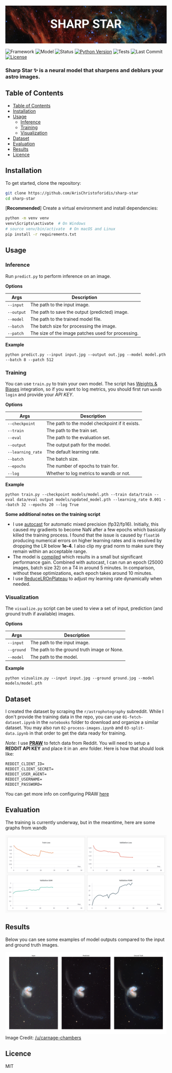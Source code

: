 ![](images/cover.png)

![Framework](https://img.shields.io/badge/framework-PyTorch-red)
![Model](https://img.shields.io/badge/model-UNet-blue)
![Status](https://img.shields.io/badge/status-training-informational)
[![Python Version](https://img.shields.io/badge/Python-%3E=3.10-blue.svg)](https://www.python.org/downloads/)
![Tests](https://github.com/ArisChristoforidis/sharp-star/actions/workflows/tests.yaml/badge.svg?style=social)
![Last Commit](https://img.shields.io/github/last-commit/ArisChristoforidis/sharp-star)
[![License](https://img.shields.io/badge/License-MIT-blue.svg)](LICENSE)

### Sharp Star ✨ is a neural model that sharpens and deblurs your astro images.

## Table of Contents

- [Table of Contents](#table-of-contents)
- [Installation](#installation)
- [Usage](#usage)
  - [Inference](#inference)
  - [Training](#training)
  - [Visualization](#visualization)
- [Dataset](#dataset)
- [Evaluation](#evaluation)
- [Results](#results)
- [Licence](#licence)

## Installation

To get started, clone the repository:

```bash
git clone https://github.com/ArisChristoforidis/sharp-star
cd sharp-star
```

[__Recommended__] Create a virtual environment and install dependencies:

```bash
python -m venv venv
venv\Scripts\activate  # On Windows
# source venv/bin/activate  # On macOS and Linux
pip install -r requirements.txt
```

## Usage

### Inference

Run `predict.py` to perform inference on an image.

__Options__


| Args | Description                                     |
|--------------|-------------------------------------------------|
| `--input`    | The path to the input image.                       |
| `--output`   | The path to save the output (predicted) image.      |
| `--model`    | The path to the trained model file.                 |
| `--batch`    | The batch size for processing the image.            |
| `--patch`    | The size of the image patches used for processing. |

__Example__

```
python predict.py --input input.jpg --output out.jpg --model model.pth --batch 8 --patch 512
```

### Training

You can use `train.py` to train your own model. The script has [Weights & Biases](wandb.ai) integration, so if you want to log metrics, you should first run `wandb login` and provide your _API KEY_.

__Options__

| Args    | Description                                             |
|------------------|------------------------------------------------|
| `--checkpoint`   | The path to the model checkpoint if it exists. |
| `--train`        | The path to the train set.                     |
| `--eval`         | The path to the evaluation set.                |
| `--output`       | The output path for the model.                 |
| `--learning_rate`| The default learning rate.                     |
| `--batch`        | The batch size.                                |
| `--epochs`       | The number of epochs to train for.             |
| `--log`          | Whether to log metrics to wandb or not.        |

__Example__

```
python train.py --checkpoint models/model.pth --train data/train --eval data/eval output models/updated_model.pth --learning_rate 0.001 --batch 32 --epochs 20 --log True
```

__Some additional notes on the training script__

- I use [autocast](https://docs.pytorch.org/docs/stable/amp.html) for automatic mixed precision (fp32/fp16). Initially, this caused my gradients to become NaN after a few epochs which basically killed the training process. I found that the issue is caused by `float16` producing numerical errors on higher learning rates and is resolved by dropping the LR below __1e-4__. I also clip my grad norm to make sure they remain within an acceptable range.
- The model is [compiled](https://docs.pytorch.org/tutorials/intermediate/torch_compile_tutorial.html) which results in a small but significant performance gain. Combined with autocast, I can run an epoch (25000 images, batch size 32) on a T4 in around 5 minutes. In comparison, without these optimizations, each epoch takes around 10 minutes.
- I use [ReduceLROnPlateau](https://docs.pytorch.org/docs/stable/generated/torch.optim.lr_scheduler.ReduceLROnPlateau.html) to adjust my learning rate dynamically when needed.

### Visualization

The `visualize.py` script can be used to view a set of input, prediction (and ground truth if available) images.

__Options__

| Args    | Description                                           |
|----------------- |----------------------------------------------|
| `--input`        | The path to the input image.                 |
| `--ground`       | The path to the ground truth image or None.  |
| `--model`        | The path to the model.                       |

__Example__

```
python vizualize.py --input input.jpg --ground ground.jpg --model models/model.pth
```


## Dataset

I created the dataset by scraping the `r/astrophotography` subreddit. While I don't provide the training data in the repo, you can use `01-fetch-dataset.ipynb` in the `notebooks` folder to download and organize a similar dataset. You may also run `02-process-images.ipynb` and `03-split-data.ipynb` in that order to get the data ready for training.

_Note_: I use [__PRAW__](https://github.com/praw-dev/praw) to fetch data from Reddit. You will need to setup a __REDDIT API KEY__ and place it in an .env folder. Here is how that should look like:

```
REDDIT_CLIENT_ID=
REDDIT_CLIENT_SECRET=
REDDIT_USER_AGENT=
REDDIT_USERNAME=
REDDIT_PASSWORD=
```

You can get more info on configuring PRAW [here](https://praw.readthedocs.io/en/stable/getting_started/authentication.html)

## Evaluation

The training is currently underway, but in the meantime, here are some graphs from wandb

![](reports/figures/wandb.png)

## Results

Below you can see some examples of model outputs compared to the input and ground truth images.

![](reports/figures/figure1.png)
Image Credit: [/u/carnage-chambers](https://www.reddit.com/r/astrophotography/comments/1k22wvz/the_merging_antennae_galaxies_in_corvus_ngc/)

## Licence

MIT
